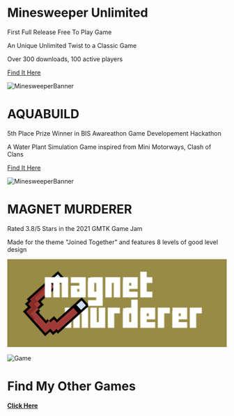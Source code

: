 # **Minesweeper Unlimited**

First Full Release Free To Play Game

An Unique Unlimited Twist to a Classic Game

Over 300 downloads, 100 active players

[Find It Here](https://play.google.com/store/apps/details?id=com.PVSVideogames.MinesweeperUnlimited&hl=en_IN)

![MinesweeperBanner]()

# **AQUABUILD**

5th Place Prize Winner in BIS Awareathon Game Developement Hackathon

A Water Plant Simulation Game inspired from Mini Motorways, Clash of Clans

[Find It Here](https://pvs333.itch.io/aquabuild)

![MinesweeperBanner](https://img.itch.zone/aW1nLzIwMjUyODAxLmpwZw==/original/tcWjqp.jpg)

# **MAGNET MURDERER**

Rated 3.8/5 Stars in the 2021 GMTK Game Jam

Made for the theme "Joined Together" and features 8 levels of good level design

![Banner](https://github.com/pvs333/site/blob/main/img1.png?raw=true)

![Game](https://img.itch.zone/aW1nLzYyMTQxNjMuZ2lm/original/3pWPgK.gif)

# **Find My Other Games**

[**Click Here**](pvs333.itch.io) 
